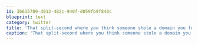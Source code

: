 ```yaml
---
id: 3b615709-d012-482c-940f-d059fb9f840c
blueprint: text
category: twitter
title: 'That split-second where you think someone stole a domain you forgot to re-register.'
caption: 'That split-second where you think someone stole a domain you forgot to re-register.'
---
```

